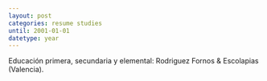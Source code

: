 ```yaml
---
layout: post
categories: resume studies
until: 2001-01-01
datetype: year
---
```


Educación primera, secundaria y elemental: Rodriguez Fornos & Escolapias (Valencia).

